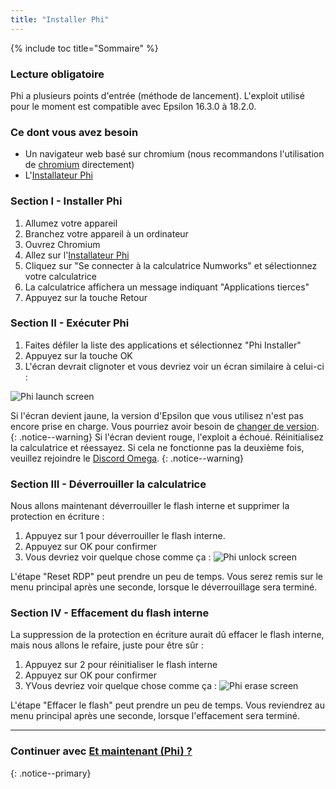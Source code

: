 ```yaml
---
title: "Installer Phi"
---
```


{% include toc title="Sommaire" %}

### Lecture obligatoire

Phi a plusieurs points d'entrée (méthode de lancement).
L'exploit utilisé pour le moment est compatible avec Epsilon 16.3.0 à 18.2.0.

### Ce dont vous avez besoin

- Un navigateur web basé sur chromium (nous recommandons l'utilisation de [chromium](https://www.chromium.org/chromium-projects/) directement)
- L'[Installateur Phi](https://phi.getomega.dev/)

### Section I - Installer Phi

1. Allumez votre appareil
2. Branchez votre appareil à un ordinateur
3. Ouvrez Chromium
4. Allez sur l'[Installateur Phi](https://phi.getomega.dev/)
5. Cliquez sur "Se connecter à la calculatrice Numworks" et sélectionnez votre calculatrice
6. La calculatrice affichera un message indiquant "Applications tierces"
7. Appuyez sur la touche Retour

### Section II - Exécuter Phi

1. Faites défiler la liste des applications et sélectionnez "Phi Installer"
2. Appuyez sur la touche OK
3. L'écran devrait clignoter et vous devriez voir un écran similaire à celui-ci :

![Phi launch screen](images/screenshots/phi-launch.png)

Si l'écran devient jaune, la version d'Epsilon que vous utilisez n'est pas encore prise en charge. Vous pourriez avoir besoin de [changer de version](check-version-change-eligibility).
{: .notice--warning}
Si l'écran devient rouge, l'exploit a échoué. Réinitialisez la calculatrice et réessayez. Si cela ne fonctionne pas la deuxième fois, veuillez rejoindre le [Discord Omega](https://discord.gg/X2TWhh9).
{: .notice--warning}

### Section III - Déverrouiller la calculatrice

Nous allons maintenant déverrouiller le flash interne et supprimer la protection en écriture :

1. Appuyez sur 1 pour déverrouiller le flash interne.
2. Appuyez sur OK pour confirmer
3. Vous devriez voir quelque chose comme ça :
![Phi unlock screen](/images/screenshots/phi-unlock.png)

L'étape "Reset RDP" peut prendre un peu de temps. Vous serez remis sur le menu principal après une seconde, lorsque le déverrouillage sera terminé.

### Section IV - Effacement du flash interne

La suppression de la protection en écriture aurait dû effacer le flash interne, mais nous allons le refaire, juste pour être sûr :

1. Appuyez sur 2 pour réinitialiser le flash interne
2. Appuyez sur OK pour confirmer
3. YVous devriez voir quelque chose comme ça :
![Phi erase screen](/images/screenshots/phi-erase.png)

L'étape "Effacer le flash" peut prendre un peu de temps. Vous reviendrez au menu principal après une seconde, lorsque l'effacement sera terminé.

___

### Continuer avec [Et maintenant (Phi) ?](phi-now-what)
{: .notice--primary}
